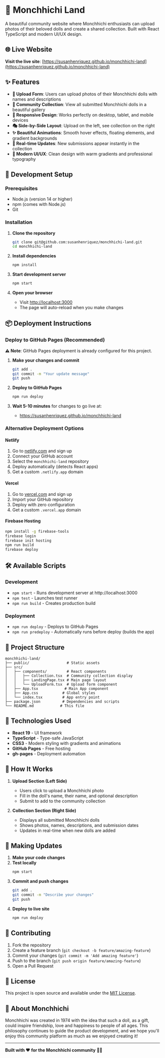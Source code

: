 # 🐒 Monchhichi Land

A beautiful community website where Monchhichi enthusiasts can upload photos of their beloved dolls and create a shared collection. Built with React TypeScript and modern UI/UX design.

## 🌐 Live Website

**Visit the live site**: [https://susanhenriquez.github.io/monchhichi-land](https://susanhenriquez.github.io/monchhichi-land)

## ✨ Features

- **📸 Upload Form**: Users can upload photos of their Monchhichi dolls with names and descriptions
- **🎨 Community Collection**: View all submitted Monchhichi dolls in a beautiful gallery
- **📱 Responsive Design**: Works perfectly on desktop, tablet, and mobile devices
- **🎭 Side-by-Side Layout**: Upload on the left, see collection on the right
- **✨ Beautiful Animations**: Smooth hover effects, floating elements, and gradient backgrounds
- **🔄 Real-time Updates**: New submissions appear instantly in the collection
- **💫 Modern UI/UX**: Clean design with warm gradients and professional typography

## 🚀 Development Setup

### Prerequisites
- Node.js (version 14 or higher)
- npm (comes with Node.js)
- Git

### Installation

1. **Clone the repository**
   ```bash
   git clone git@github.com:susanhenriquez/monchhichi-land.git
   cd monchhichi-land
   ```

2. **Install dependencies**
   ```bash
   npm install
   ```

3. **Start development server**
   ```bash
   npm start
   ```

4. **Open your browser**
   - Visit [http://localhost:3000](http://localhost:3000)
   - The page will auto-reload when you make changes

## 📦 Deployment Instructions

### Deploy to GitHub Pages (Recommended)

**⚠️ Note**: GitHub Pages deployment is already configured for this project.

1. **Make your changes and commit**
   ```bash
   git add .
   git commit -m "Your update message"
   git push
   ```

2. **Deploy to GitHub Pages**
   ```bash
   npm run deploy
   ```

3. **Wait 5-10 minutes** for changes to go live at:
   - https://susanhenriquez.github.io/monchhichi-land

### Alternative Deployment Options

#### Netlify
1. Go to [netlify.com](https://netlify.com) and sign up
2. Connect your GitHub account
3. Select the `monchhichi-land` repository
4. Deploy automatically (detects React apps)
5. Get a custom `.netlify.app` domain

#### Vercel
1. Go to [vercel.com](https://vercel.com) and sign up
2. Import your GitHub repository
3. Deploy with zero configuration
4. Get a custom `.vercel.app` domain

#### Firebase Hosting
```bash
npm install -g firebase-tools
firebase login
firebase init hosting
npm run build
firebase deploy
```

## 🛠️ Available Scripts

### Development
- `npm start` - Runs development server at http://localhost:3000
- `npm test` - Launches test runner
- `npm run build` - Creates production build

### Deployment
- `npm run deploy` - Deploys to GitHub Pages
- `npm run predeploy` - Automatically runs before deploy (builds the app)

## 📁 Project Structure

```
monchhichi-land/
├── public/                 # Static assets
├── src/
│   ├── components/         # React components
│   │   ├── Collection.tsx  # Community collection display
│   │   ├── LandingPage.tsx # Main page layout
│   │   └── UploadForm.tsx  # Upload form component
│   ├── App.tsx            # Main App component
│   ├── App.css           # Global styles
│   └── index.tsx         # App entry point
├── package.json          # Dependencies and scripts
└── README.md            # This file
```

## 🎨 Technologies Used

- **React 19** - UI framework
- **TypeScript** - Type-safe JavaScript
- **CSS3** - Modern styling with gradients and animations
- **GitHub Pages** - Free hosting
- **gh-pages** - Deployment automation

## 🎯 How It Works

1. **Upload Section (Left Side)**
   - Users click to upload a Monchhichi photo
   - Fill in the doll's name, their name, and optional description
   - Submit to add to the community collection

2. **Collection Section (Right Side)**
   - Displays all submitted Monchhichi dolls
   - Shows photos, names, descriptions, and submission dates
   - Updates in real-time when new dolls are added

## 🔄 Making Updates

1. **Make your code changes**
2. **Test locally**
   ```bash
   npm start
   ```
3. **Commit and push changes**
   ```bash
   git add .
   git commit -m "Describe your changes"
   git push
   ```
4. **Deploy to live site**
   ```bash
   npm run deploy
   ```

## 🤝 Contributing

1. Fork the repository
2. Create a feature branch (`git checkout -b feature/amazing-feature`)
3. Commit your changes (`git commit -m 'Add amazing feature'`)
4. Push to the branch (`git push origin feature/amazing-feature`)
5. Open a Pull Request

## 📝 License

This project is open source and available under the [MIT License](LICENSE).

## 🎉 About Monchhichi

Monchhichi was created in 1974 with the idea that such a doll, as a gift, could inspire friendship, love and happiness to people of all ages. This philosophy continues to guide the product development, and we hope you'll enjoy this community platform as much as we enjoyed creating it!

---

**Built with ❤️ for the Monchhichi community** 🐒✨
